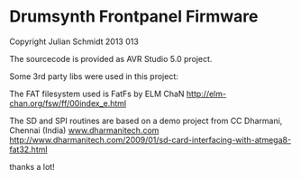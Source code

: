 Drumsynth Frontpanel Firmware
=============================

Copyright Julian Schmidt 2013
013




The sourcecode is provided as AVR Studio 5.0 project.


Some 3rd party libs were used in this project:

The FAT filesystem used is FatFs by ELM ChaN
http://elm-chan.org/fsw/ff/00index_e.html

The SD and SPI routines are based on a demo project from 
CC Dharmani, Chennai (India)
www.dharmanitech.com
http://www.dharmanitech.com/2009/01/sd-card-interfacing-with-atmega8-fat32.html

thanks a lot!

